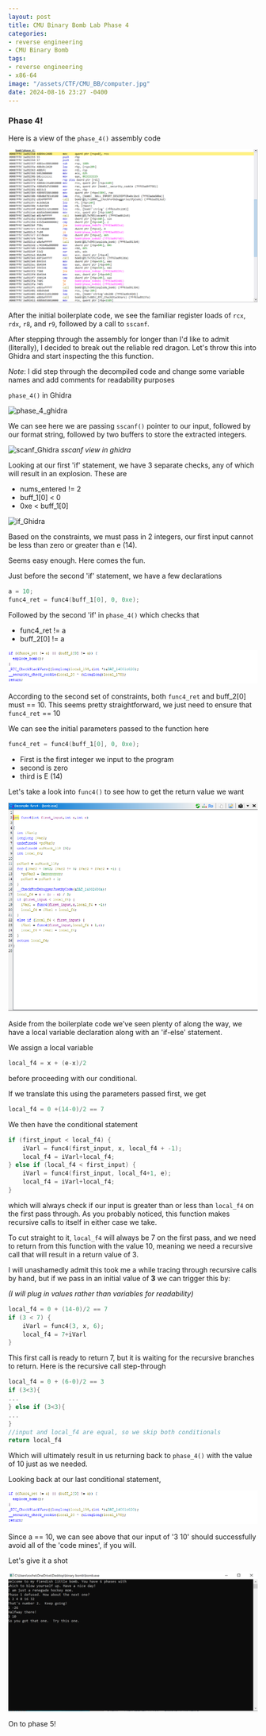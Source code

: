 ```yaml
---
layout: post
title: CMU Binary Bomb Lab Phase 4
categories:
- reverse engineering
- CMU Binary Bomb
tags:
- reverse engineering
- x86-64
image: "/assets/CTF/CMU_BB/computer.jpg"
date: 2024-08-16 23:27 -0400
---
```

### Phase 4!

Here is a view of the ```phase_4()``` assembly code

![phase_4_asm](/assets/CTF/CMU_BB/phase_4/phase_4_func.png)

After the initial boilerplate code, we see the familiar register loads of ```rcx```, ```rdx```, ```r8```, and ```r9```, followed by a call to ```sscanf```.  

After stepping through the assembly for longer than I'd like to admit (literally), I decided to break out the reliable red dragon. Let's throw this into Ghidra and start inspecting the this function.

*Note*: I did step through the decompiled code and change some variable names and add comments for readability purposes

```phase_4()``` in Ghidra

![phase_4_ghidra](/assets/CTF/CMU_BB/phase_4/phase_4_func_Ghidra.png)

We can see here we are passing ```sscanf()``` pointer to our input, followed by our format string, followed by two buffers to store the extracted integers. 

![scanf_Ghidra](/assets/CTF/CMU_BB/phase_4/sscanf_ghidra_view.png)
_sscanf view in ghidra_

Looking at our first 'if' statement, we have 3 separate checks, any of which will result in an explosion. These are
- nums_entered != 2
- buff_1[0] < 0
- 0xe < buff_1[0]

![if_Ghidra](/assets/CTF/CMU_BB/phase_4/phase_4_first_if_statement_ghidra.png)

Based on the constraints, we must pass in 2 integers, our first input cannot be less than zero or greater than e (14).

Seems easy enough. Here comes the fun.

Just before the second 'if' statement, we have a few declarations

```c
a = 10;
func4_ret = func4(buff_1[0], 0, 0xe);
```

Followed by the second 'if' in ```phase_4()``` which checks that
- func4_ret != a
- buff_2[0] != a

![second_if_Ghidra](/assets/CTF/CMU_BB/phase_4/final_if_statement_ghidra.png)

According to the second set of constraints,  both ```func4_ret``` and buff_2[0] must == 10. This seems pretty straightforward, we just need  to ensure that ```func4_ret``` == 10

We can see the initial parameters passed to the function here

```c
func4_ret = func4(buff_1[0], 0, 0xe);
```

- First is the first integer we input to the program
- second is zero
- third is E (14)

Let's take a look into ```func4()``` to see how to get the return value we want

![func4_ghidra_view](/assets/CTF/CMU_BB/phase_4/func4_ghidra_view.png)

Aside from the boilerplate code we've seen plenty of along the way, we have a local variable declaration along with an 'if-else' statement.

We assign a local variable 
```c
local_f4 = x + (e-x)/2
```
before proceeding with our conditional.

If we translate this using the parameters passed first, we get
```c
local_f4 = 0 +(14-0)/2 == 7
```

We then have the conditional statement

```c
if (first_input < local_f4) {
	iVarl = func4(first_input, x, local_f4 + -1);
	local_f4 = iVarl+local_f4;
} else if (local_f4 < first_input) {
	iVarl = func4(first_input, local_f4+1, e);
	local_f4 = iVarl+local_f4;
}
```

which will always check if our input is greater than or less than ```local_f4``` on the first pass through. As you probably noticed, this function makes recursive calls to itself in either case we take. 

To cut straight to it, ```local_f4``` will always be 7 on the first pass, and we need to return from this function with the value 10, meaning we need a recursive call that will result in a return value of 3.

I will unashamedly admit this took me a while tracing through recursive calls by hand, but if we pass in an initial value of **3** we can trigger this by:

*(I will plug in values rather than variables for readability)*

```c
local_f4 = 0 + (14-0)/2 == 7
if (3 < 7) {
	iVarl = func4(3, x, 6);
	local_f4 = 7+iVarl
}
```
This first call is ready to return 7, but it is waiting for the recursive branches to return. Here is the recursive call step-through

```c
local_f4 = 0 + (6-0)/2 == 3
if (3<3){
...
} else if (3<3){
...
}
//input and local_f4 are equal, so we skip both conditionals
return local_f4
```

Which will ultimately result in us returning back to ```phase_4()```
with the value of 10 just as we needed.

Looking back at our last conditional statement,

![final_if_statement_ghidra](/assets/CTF/CMU_BB/phase_4/final_if_statement_ghidra.png)

Since a == 10, we can see above that our input of '3 10' should successfully avoid all of the 'code mines', if you will. 

Let's give it a shot

![phase_4_complete](/assets/CTF/CMU_BB/phase_4/phase_4_complete!.png)

On to phase 5!